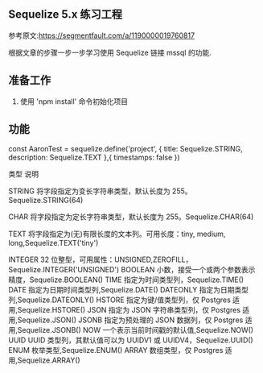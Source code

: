 ## Sequelize 5.x 练习工程

参考原文:https://segmentfault.com/a/1190000019760817

根据文章的步骤一步一步学习使用 Sequelize 链接 mssql 的功能.

## 准备工作

1.  使用 'npm install' 命令初始化项目

## 功能

const AaronTest = sequelize.define('project', {
title: Sequelize.STRING,
description: Sequelize.TEXT
},{
timestamps: false
})

类型 说明

STRING 将字段指定为变长字符串类型，默认长度为 255。Sequelize.STRING(64)

CHAR 将字段指定为定长字符串类型，默认长度为 255。Sequelize.CHAR(64)

TEXT 将字段指定为(无)有限长度的文本列。可用长度：tiny, medium, long,Sequelize.TEXT('tiny')

INTEGER 32 位整型，可用属性：UNSIGNED,ZEROFILL，Sequelize.INTEGER('UNSIGNED')
BOOLEAN 小数，接受一个或两个参数表示精度，Sequelize.BOOLEAN()
TIME 指定为时间类型列，Sequelize.TIME()
DATE 指定为日期时间类型列,Sequelize.DATE()
DATEONLY 指定为日期类型列,Sequelize.DATEONLY()
HSTORE 指定为键/值类型列，仅 Postgres 适用,Sequelize.HSTORE()
JSON 指定为 JSON 字符串类型列，仅 Postgres 适用,Sequelize.JSON()
JSONB 指定为预处理的 JSON 数据列，仅 Postgres 适用,Sequelize.JSONB()
NOW 一个表示当前时间戳的默认值,Sequelize.NOW()
UUID UUID 类型列，其默认值可以为 UUIDV1 或 UUIDV4，Sequelize.UUID()
ENUM 枚举类型,Sequelize.ENUM()
ARRAY 数组类型，仅 Postgres 适用,Sequelize.ARRAY()
